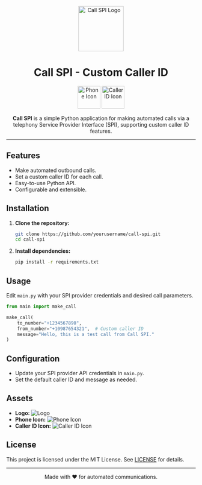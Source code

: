 <p align="center">
  <img src="assets/logo.png" alt="Call SPI Logo" width="120"/>
</p>

<h1 align="center">Call SPI - Custom Caller ID</h1>

<p align="center">
  <img src="assets/phone_icon.png" alt="Phone Icon" width="60"/>
  <img src="assets/callerid_icon.png" alt="Caller ID Icon" width="60"/>
</p>

<p align="center">
  <b>Call SPI</b> is a simple Python application for making automated calls via a telephony Service Provider Interface (SPI), supporting custom caller ID features.
</p>

---

## Features

- Make automated outbound calls.
- Set a custom caller ID for each call.
- Easy-to-use Python API.
- Configurable and extensible.

## Installation

1. **Clone the repository:**
   ```bash
   git clone https://github.com/yourusername/call-spi.git
   cd call-spi
   ```

2. **Install dependencies:**
   ```bash
   pip install -r requirements.txt
   ```

## Usage

Edit `main.py` with your SPI provider credentials and desired call parameters.

```python
from main import make_call

make_call(
    to_number="+1234567890",
    from_number="+10987654321",  # Custom caller ID
    message="Hello, this is a test call from Call SPI."
)
```

## Configuration

- Update your SPI provider API credentials in `main.py`.
- Set the default caller ID and message as needed.

## Assets

- **Logo:** ![Logo](assets/logo.png)
- **Phone Icon:** ![Phone Icon](assets/phone_icon.png)
- **Caller ID Icon:** ![Caller ID Icon](assets/callerid_icon.png)

## License

This project is licensed under the MIT License. See [LICENSE](LICENSE) for details.

---

<p align="center">
  Made with ❤️ for automated communications.
</p>
